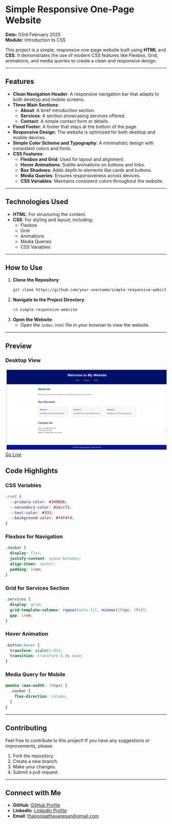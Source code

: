 
# **Simple Responsive One-Page Website**

**Date:** 03rd February 2025  
**Module:** Introduction to CSS  

This project is a simple, responsive one-page website built using **HTML** and **CSS**. It demonstrates the use of modern CSS features like Flexbox, Grid, animations, and media queries to create a clean and responsive design.

---

## **Features**

- **Clean Navigation Header**: A responsive navigation bar that adapts to both desktop and mobile screens.
- **Three Main Sections**:
  - **About**: A brief introduction section.
  - **Services**: A section showcasing services offered.
  - **Contact**: A simple contact form or details.
- **Fixed Footer**: A footer that stays at the bottom of the page.
- **Responsive Design**: The website is optimized for both desktop and mobile devices.
- **Simple Color Scheme and Typography**: A minimalistic design with consistent colors and fonts.
- **CSS Features**:
  - **Flexbox and Grid**: Used for layout and alignment.
  - **Hover Animations**: Subtle animations on buttons and links.
  - **Box Shadows**: Adds depth to elements like cards and buttons.
  - **Media Queries**: Ensures responsiveness across devices.
  - **CSS Variables**: Maintains consistent colors throughout the website.

---

## **Technologies Used**

- **HTML**: For structuring the content.
- **CSS**: For styling and layout, including:
  - Flexbox
  - Grid
  - Animations
  - Media Queries
  - CSS Variables

---

## **How to Use**

1. **Clone the Repository**:
   ```bash
   git clone https://github.com/your-username/simple-responsive-website.git
   ```
2. **Navigate to the Project Directory**:
   ```bash
   cd simple-responsive-website
   ```
3. **Open the Website**:
   - Open the `index.html` file in your browser to view the website.

---

## **Preview**

### Desktop View
![Desktop Preview](desktop-preview.png) 
[Go Live](https://thapoojaa.github.io/Introduction-to-CSS/)

## **Code Highlights**

### **CSS Variables**
```css
:root {
  --primary-color: #3498db;
  --secondary-color: #2ecc71;
  --text-color: #333;
  --background-color: #f4f4f4;
}
```

### **Flexbox for Navigation**
```css
.navbar {
  display: flex;
  justify-content: space-between;
  align-items: center;
  padding: 1rem;
}
```

### **Grid for Services Section**
```css
.services {
  display: grid;
  grid-template-columns: repeat(auto-fit, minmax(250px, 1fr));
  gap: 1rem;
}
```

### **Hover Animation**
```css
.button:hover {
  transform: scale(1.05);
  transition: transform 0.3s ease;
}
```

### **Media Query for Mobile**
```css
@media (max-width: 768px) {
  .navbar {
    flex-direction: column;
  }
}
```

---

## **Contributing**

Feel free to contribute to this project! If you have any suggestions or improvements, please:
1. Fork the repository.
2. Create a new branch.
3. Make your changes.
4. Submit a pull request.

---


## **Connect with Me**

- **GitHub**: [GitHub Profile](https://github.com/thapoojaa)
- **LinkedIn**: [LinkedIn Profile](https://linkedin.com/in/thapoojaa)
- **Email**: thapoojaathavanesan@gmail.com





